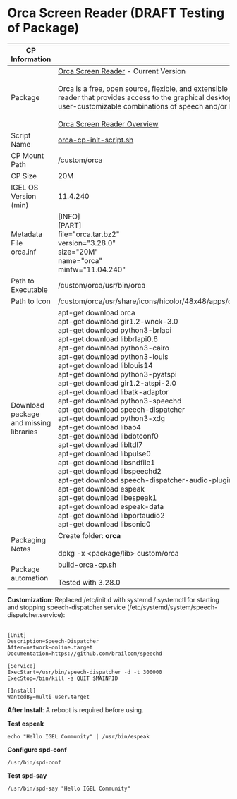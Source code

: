 # Orca Screen Reader (DRAFT Testing of Package)

|  CP Information |            |
|--------------------|------------|
| Package | [Orca Screen Reader](https://wiki.gnome.org/action/show/Projects/Orca?action=show&redirect=Orca) - Current Version <br /><br /> Orca is a free, open source, flexible, and extensible screen reader that provides access to the graphical desktop via user-customizable combinations of speech and/or braille. <br /><br /> [Orca Screen Reader Overview](https://techblog.wikimedia.org/2020/07/02/an-orca-screen-reader-tutorial/) |
| Script Name | [orca-cp-init-script.sh](orca-cp-init-script.sh) |
| CP Mount Path | /custom/orca |
| CP Size | 20M |
| IGEL OS Version (min) | 11.4.240 |
| Metadata File <br /> orca.inf | [INFO] <br /> [PART] <br /> file="orca.tar.bz2" <br /> version="3.28.0" <br /> size="20M" <br /> name="orca" <br /> minfw="11.04.240" |
| Path to Executable | /custom/orca/usr/bin/orca |
| Path to Icon | /custom/orca/usr/share/icons/hicolor/48x48/apps/orca.png |
| Download package and missing libraries | apt-get download orca <br /> apt-get download gir1.2-wnck-3.0 <br /> apt-get download python3-brlapi <br /> apt-get download libbrlapi0.6 <br /> apt-get download python3-cairo <br /> apt-get download python3-louis <br /> apt-get download liblouis14 <br /> apt-get download python3-pyatspi <br /> apt-get download gir1.2-atspi-2.0 <br /> apt-get download libatk-adaptor <br /> apt-get download python3-speechd <br /> apt-get download speech-dispatcher <br /> apt-get download python3-xdg <br /> apt-get download libao4 <br /> apt-get download libdotconf0 <br /> apt-get download libltdl7 <br /> apt-get download libpulse0 <br /> apt-get download libsndfile1 <br /> apt-get download libspeechd2 <br /> apt-get download speech-dispatcher-audio-plugins <br /> apt-get download espeak <br /> apt-get download libespeak1 <br /> apt-get download espeak-data <br /> apt-get download libportaudio2 <br /> apt-get download libsonic0 <br /> |
| Packaging Notes | Create folder: **orca** <br /><br /> dpkg -x <package/lib> custom/orca |
| Package automation | [build-orca-cp.sh](build-orca-cp.sh) <br /><br /> Tested with 3.28.0 |

**Customization**: Replaced /etc/init.d with systemd / systemctl for starting and stopping speech-dispatcher service (/etc/systemd/system/speech-dispatcher.service):<br /><br />

```{/etc/systemd/system/speech-dispatcher.service}
[Unit]
Description=Speech-Dispatcher
After=network-online.target
Documentation=https://github.com/brailcom/speechd

[Service]
ExecStart=/usr/bin/speech-dispatcher -d -t 300000
ExecStop=/bin/kill -s QUIT $MAINPID

[Install]
WantedBy=multi-user.target
  ```
**After Install**: A reboot is required before using. <br />

**Test espeak**

```{test espeak}
echo "Hello IGEL Community" | /usr/bin/espeak
  ```

**Configure spd-conf**  

```{configure spd-conf}
/usr/bin/spd-conf
  ```

**Test spd-say**

```{test spd-say}  
/usr/bin/spd-say "Hello IGEL Community"
  ```
